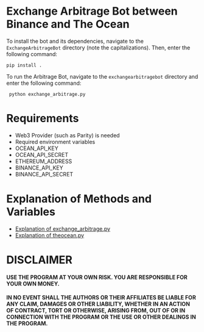 # Exchange Arbitrage Bot between Binance and The Ocean
To install the bot and its dependencies, navigate to the `ExchangeArbitrageBot` directory (note the capitalizations). Then, enter the following command:
 ```
 pip install .
 ```
To run the Arbitrage Bot, navigate to the `exchangearbitragebot` directory and enter the following command:
```
 python exchange_arbitrage.py
```

# Requirements
- Web3 Provider (such as Parity) is needed
- Required environment variables
 - OCEAN_API_KEY
 - OCEAN_API_SECRET
 - ETHEREUM_ADDRESS 
 - BINANCE_API_KEY
 - BINANCE_API_SECRET

# Explanation of Methods and Variables
 - [Explanation of exchange_arbitrage.py](../exchangearbitragebot/exchange_arbitrage_README.md)
 - [Explanation of theocean.py](../exchangearbitragebot/theocean_README.md)

# DISCLAIMER
#### USE THE PROGRAM AT YOUR OWN RISK. YOU ARE RESPONSIBLE FOR YOUR OWN MONEY. 
#### IN NO EVENT SHALL THE AUTHORS OR THEIR AFFILIATES BE LIABLE FOR ANY CLAIM, DAMAGES OR OTHER LIABILITY, WHETHER IN AN ACTION OF CONTRACT, TORT OR OTHERWISE, ARISING FROM, OUT OF OR IN CONNECTION WITH THE PROGRAM OR THE USE OR OTHER DEALINGS IN THE PROGRAM.

